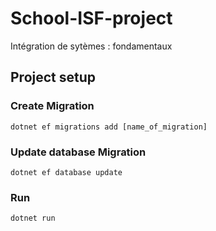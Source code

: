# School-ISF-project
Intégration de sytèmes : fondamentaux

## Project setup

### Create Migration
```
dotnet ef migrations add [name_of_migration]
```

### Update database Migration
```
dotnet ef database update             
```

### Run
```
dotnet run
```


